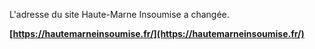 
L'adresse du site Haute-Marne Insoumise a changée.

**[https://hautemarneinsoumise.fr/](https://hautemarneinsoumise.fr/)**
